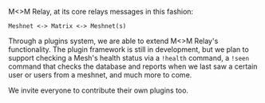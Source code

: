 M<>M Relay, at its core relays messages in this fashion:

`Meshnet <-> Matrix <-> Meshnet(s)`

Through a plugins system, we are able to extend M<>M Relay's functionality.  The plugin framework is still in development, but we plan to support checking a Mesh's health status via a `!health` command, a `!seen` command that checks the database and reports when we last saw a certain user or users from a meshnet, and much more to come.

We invite everyone to contribute their own plugins too.